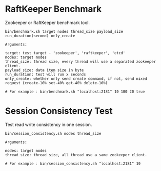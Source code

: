 # RaftKeeper Benchmark

Zookeeper or RaftKeeper benchmark tool.

```
bin/benchmark.sh target nodes thread_size payload_size run_duration(second) only_create

Arguments:

target: test target - 'zookeeper', 'raftkeeper', 'etcd'
nodes: target nodes
thread_size: thread size, every thread will use a separated zookeeper client.
payload_size: data item size in byte
run_duration: test will run x seconds
only_create: whether only send create command, if not, send mixed request (create-10% set-40% get-40% delete-10%)

# For example : bin/benchmark.sh "localhost:2181" 10 100 20 true
```

# Session Consistency Test

Test read write consistency in one session.

```
bin/session_consistency.sh nodes thread_size

Arguments: 

nodes: target nodes
thread_size: thread size, all thread use a same zookeeper client.

# For example : bin/session_consistency.sh "localhost:2181" 10
```

